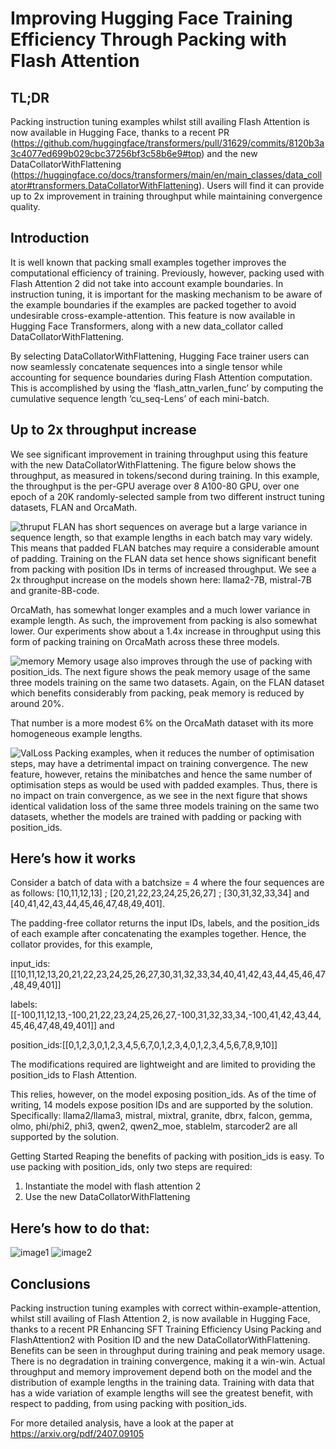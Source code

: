 # Improving Hugging Face Training Efficiency Through Packing with Flash Attention

## TL;DR
Packing instruction tuning examples whilst still availing Flash Attention is now available in Hugging Face, thanks to a recent PR (https://github.com/huggingface/transformers/pull/31629/commits/8120b3a3c4077ed699b029cbc37256bf3c58b6e9#top)  and the new DataCollatorWithFlattening (https://huggingface.co/docs/transformers/main/en/main_classes/data_collator#transformers.DataCollatorWithFlattening). 
Users will find it can provide up to 2x improvement in training throughput while maintaining convergence quality.

## Introduction
It is well known that packing small examples together improves the computational efficiency of training. Previously, however, packing used with Flash Attention 2 did not take into account example boundaries. In instruction tuning, it is important for the masking mechanism to be aware of the example boundaries if the examples are packed together to avoid undesirable cross-example-attention. This feature is now available in Hugging Face Transformers, along with a new data_collator called DataCollatorWithFlattening.

By selecting DataCollatorWithFlattening, Hugging Face trainer users can now seamlessly concatenate sequences into a single tensor while accounting for sequence boundaries during Flash Attention computation. This is accomplished by using the ‘flash_attn_varlen_func’ by computing the cumulative sequence length ‘cu_seq-Lens’  of each mini-batch.

## Up to 2x throughput increase 

We see significant improvement in training throughput using this feature with the new DataCollatorWithFlattening. The figure below shows the throughput, as measured in tokens/second during training. In this example, the throughput is the per-GPU average over 8 A100-80 GPU, over one epoch of a 20K randomly-selected sample from two different instruct tuning datasets, FLAN and OrcaMath. 

![thruput](https://github.com/user-attachments/assets/09248359-5aa2-4b36-b896-ba76f98ecbfa)
FLAN has short sequences on average but a large variance in sequence length, so that example lengths in each batch may vary widely. This means that padded FLAN batches may require a considerable amount of padding. Training on the FLAN data set hence shows significant benefit from packing with position IDs in terms of increased throughput. We see a 2x throughput increase on the models shown here: llama2-7B, mistral-7B and granite-8B-code. 

OrcaMath, has somewhat longer examples and a much lower variance in example length. As such, the improvement from packing is also somewhat lower. Our experiments show about a 1.4x increase in throughput using this form of packing training on OrcaMath across these three models.

![memory](https://github.com/user-attachments/assets/377caa9c-cef5-4472-9128-85eb158faebf)
Memory usage also improves through the use of packing with position_ids. The next figure shows the peak memory usage of the same three models training on the same two datasets. Again, on the FLAN dataset which benefits considerably from packing, peak memory is reduced by around 20%. 

That number is a more modest 6% on the OrcaMath dataset with its more homogeneous example lengths.

![ValLoss](https://github.com/user-attachments/assets/3fc30fd6-85a8-4f76-a644-7a0a7f16487d)
Packing examples, when it reduces the number of optimisation steps, may have a detrimental impact on training convergence. The new feature, however, retains the minibatches and hence the same number of optimisation steps as would be used with padded examples. Thus, there is no impact on train convergence, as we see in the next figure that shows identical validation loss of the same three models training on the same two datasets, whether the models are trained with padding or packing with position_ids.


## Here’s how it works 
Consider a batch of data with a batchsize = 4 where the four sequences are as follows:
[10,11,12,13] ; [20,21,22,23,24,25,26,27] ; [30,31,32,33,34] and [40,41,42,43,44,45,46,47,48,49,401].

The padding-free collator returns the input IDs, labels, and the position_ids of each example after concatenating the examples together. Hence, the collator provides, for this example, 

input_ids: [[10,11,12,13,20,21,22,23,24,25,26,27,30,31,32,33,34,40,41,42,43,44,45,46,47,48,49,401]]

labels: [[-100,11,12,13,-100,21,22,23,24,25,26,27,-100,31,32,33,34,-100,41,42,43,44,45,46,47,48,49,401]] and

position_ids:[[0,1,2,3,0,1,2,3,4,5,6,7,0,1,2,3,4,0,1,2,3,4,5,6,7,8,9,10]]

The modifications required are lightweight and are limited to providing the position_ids to Flash Attention. 

This relies, however, on the model exposing position_ids. As of the time of writing, 14 models expose position IDs and are supported by the solution. Specifically: llama2/llama3, mistral, mixtral, granite, dbrx, falcon, gemma, olmo, phi/phi2, phi3, qwen2, qwen2_moe, stablelm, starcoder2 are all supported by the solution.

Getting Started
Reaping the benefits of packing with position_ids is easy. To use packing with position_ids, only two steps are required:

1) Instantiate the model with flash attention 2
2) Use the new DataCollatorWithFlattening

## Here’s how to do that:

![image1](https://github.com/user-attachments/assets/43790e8c-c2ca-4bc3-98ce-f06169624b2d)
![image2](https://github.com/user-attachments/assets/6a77f17d-9289-4850-b293-543aa67f7d2e)



## Conclusions
Packing instruction tuning examples with correct within-example-attention, whilst still availing of Flash Attention 2, is now available in Hugging Face, thanks to a recent PR Enhancing SFT Training Efficiency Using Packing and FlashAttention2 with Position ID and the new DataCollatorWithFlattening. Benefits can be seen in throughput during training and peak memory usage. There is no degradation in training convergence, making it a win-win. Actual throughput and memory improvement depend both on the model and the distribution of example lengths in the training data. Training with data that has a wide variation of example lengths will see the greatest benefit, with respect to padding, from using packing with position_ids.


For more detailed analysis, have a look at the paper at  https://arxiv.org/pdf/2407.09105


